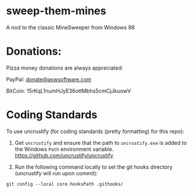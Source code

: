 # sweep-them-mines
A nod to the classic MineSweeper from Windows 98

# Donations:

Pizza money donations are always appreciated:

PayPal:
donate@aswsoftware.com

BitCoin:
15rKqL1numHJyE36ottMbhs5cmCjJkuowV

# Coding Standards

To use uncrustify (for coding standards (pretty formatting) for this repo):

1. Get `uncrustify` and ensure that the path to `uncrustify.exe` is added to the Windows `Path` environment variable.
    https://github.com/uncrustify/uncrustify

2. Run the following command locally to set the git hooks directory (uncrustify will run upon commit):
```
git config --local core.hooksPath .githooks/
```

